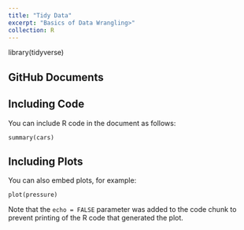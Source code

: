 ```yaml
---
title: "Tidy Data"
excerpt: "Basics of Data Wrangling>"
collection: R
---
```


library(tidyverse)


## GitHub Documents


## Including Code

You can include R code in the document as follows:

```{r cars}
summary(cars)
```

## Including Plots

You can also embed plots, for example:

```{r pressure, echo=FALSE}
plot(pressure)
```

Note that the `echo = FALSE` parameter was added to the code chunk to prevent printing of the R code that generated the plot.

 